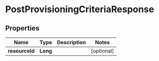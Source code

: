 # PostProvisioningCriteriaResponse

## Properties
Name | Type | Description | Notes
------------ | ------------- | ------------- | -------------
**resourceId** | **Long** |  |  [optional]
